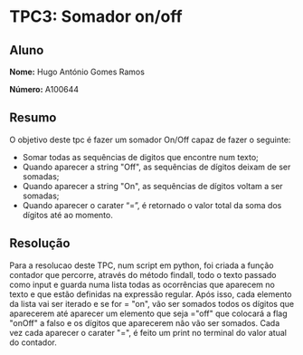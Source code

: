 # TPC3: Somador on/off

## Aluno

**Nome:** Hugo António Gomes Ramos

**Número:** A100644

## Resumo
O objetivo deste tpc é fazer um somador On/Off capaz de fazer o seguinte:

- Somar todas as sequências de digitos que encontre num texto;
- Quando aparecer a string "Off", as sequências de dígitos deixam de ser somadas;
- Quando aparecer a string "On", as sequências de dígitos voltam a ser somadas;
- Quando aparecer o carater “=”, é retornado o valor total da soma dos dígitos até ao momento.

## Resolução
Para a resolucao deste TPC, num script em python, foi criada a função contador que percorre, através do método findall, todo o texto passado como input e guarda numa lista todas as ocorrências que aparecem no texto e que estão definidas na expressão regular. Após isso, cada elemento da lista vai ser iterado e se for = "on", vão ser somados todos os dígitos que aparecerem até aparecer um elemento que seja ="off" que colocará a flag "onOff" a falso e os dígitos que aparecerem não vão ser somados. Cada vez cada aparecer o carater "=", é feito um print no terminal do valor atual do contador.